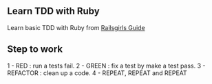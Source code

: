 ## Learn TDD with Ruby

Learn basic TDD with Ruby from [Railsgirls Guide](http://guides.railsgirls.com/test-driven-development/)


## Step to work
1 - RED : run a tests fail.
2 - GREEN : fix a test by make a test pass.
3 - REFACTOR : clean up a code.
4 - REPEAT, REPEAT and REPEAT